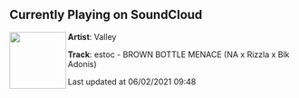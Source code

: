 ## Currently Playing on SoundCloud

[<img align="left" width="100" src="https://i1.sndcdn.com/artworks-E7QkUqyAdL9VkrkO-HevfxQ-t500x500.jpg">](https://soundcloud.com/peopleofvalley/brown-bottle-menace-na-x?in=peopleofvalley/sets/estoc-valleyb00-bblendbootleg)

**Artist**: Valley 

**Track**: estoc - BROWN BOTTLE MENACE (NA x Rizzla x Blk Adonis)

Last updated at 06/02/2021 09:48
